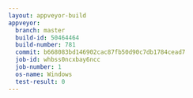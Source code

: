 ```yaml
---
layout: appveyor-build
appveyor:
  branch: master
  build-id: 50464464
  build-number: 781
  commit: b668083bd146902cac87fb50d90c7db1784cead7
  job-id: whbss0ncxbay6ncc
  job-number: 1
  os-name: Windows
  test-result: 0
---
```

